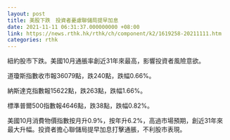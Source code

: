 ```yaml
---
layout: post
title: 美股下跌　投資者憂慮聯儲局提早加息
date: 2021-11-11 06:31:37.000000000 +08:00
link: https://news.rthk.hk/rthk/ch/component/k2/1619258-20211111.htm
categories: rthk
---
```


紐約股市下跌。美國10月通脹率創近31年來最高，影響投資者風險意欲。

道瓊斯指數收市報36079點，跌240點，跌幅0.66%。

納斯達克指數報15622點，跌263點，跌幅1.66%。

標準普爾500指數報4646點，跌38點，跌幅0.82%。

美國10月消費物價指數按月升0.9%，按年升6.2%，高過市場預期，創近31年來最大升幅。投資者擔心聯儲局提早加息打擊通脹，不利股市表現。
